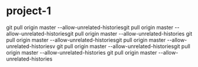 # project-1
git pull origin master --allow-unrelated-historiesgit pull origin master --allow-unrelated-historiesgit pull origin master --allow-unrelated-histories
git pull origin master --allow-unrelated-historiesgit pull origin master --allow-unrelated-historiesv
git pull origin master --allow-unrelated-historiesgit pull origin master --allow-unrelated-histories
git pull origin master --allow-unrelated-histories
